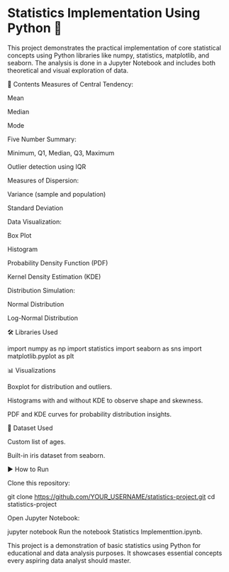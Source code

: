 # Statistics Implementation Using Python 🧮

This project demonstrates the practical implementation of core statistical concepts using Python libraries like numpy, statistics, matplotlib, and seaborn. The analysis is done in a Jupyter Notebook and includes both theoretical and visual exploration of data.

📂 Contents
Measures of Central Tendency:

Mean

Median

Mode

Five Number Summary:

Minimum, Q1, Median, Q3, Maximum

Outlier detection using IQR

Measures of Dispersion:

Variance (sample and population)

Standard Deviation

Data Visualization:

Box Plot

Histogram

Probability Density Function (PDF)

Kernel Density Estimation (KDE)

Distribution Simulation:

Normal Distribution

Log-Normal Distribution

🛠 Libraries Used

import numpy as np
import statistics
import seaborn as sns
import matplotlib.pyplot as plt

📊 Visualizations

Boxplot for distribution and outliers.

Histograms with and without KDE to observe shape and skewness.

PDF and KDE curves for probability distribution insights.

🔬 Dataset Used

Custom list of ages.

Built-in iris dataset from seaborn.

▶️ How to Run

Clone this repository:


git clone https://github.com/YOUR_USERNAME/statistics-project.git
cd statistics-project

Open Jupyter Notebook:


jupyter notebook
Run the notebook Statistics Implementtion.ipynb.


This project is a demonstration of basic statistics using Python for educational and data analysis purposes. It showcases essential concepts every aspiring data analyst should master.

